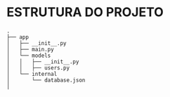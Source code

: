 # ESTRUTURA DO PROJETO

```
.
├── app
│   ├── __init__.py
│   ├── main.py
│   └── models
│   │   ├── __init__.py
│   │   ├── users.py
│   └── internal
│       └── database.json
│
```
